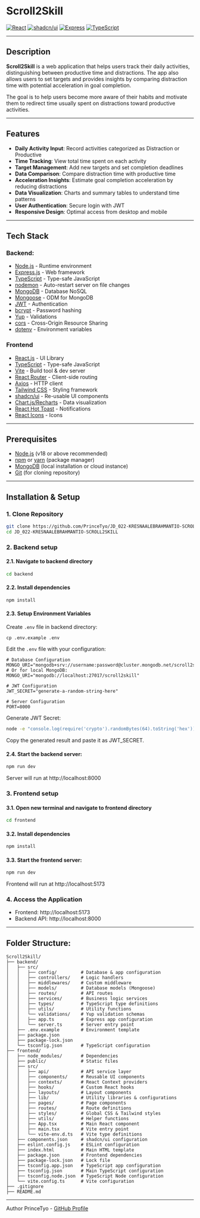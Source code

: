 # Scroll2Skill

<p align="left">
  <a href="https://reactjs.org/"><img src="https://img.shields.io/badge/React-20232A?style=for-the-badge&logo=react&logoColor=61DAFB" alt="React"></a>
  <a href="https://ui.shadcn.com/"><img src="https://img.shields.io/badge/shadcn%2Fui-000000?style=for-the-badge&logo=shadcnui&logoColor=white" alt="shadcn/ui"></a>
  <a href="https://expressjs.com/"><img src="https://img.shields.io/badge/express.js-%23404d59.svg?style=for-the-badge&logo=express&logoColor=%2361DAFB" alt="Express"></a>
  <a href="https://www.typescriptlang.org/"><img src="https://img.shields.io/badge/typescript-%23007ACC.svg?style=for-the-badge&logo=typescript&logoColor=white" alt="TypeScript"></a>
</p>

---

## Description
**Scroll2Skill** is a web application that helps users track their daily activities, distinguishing between productive time and distractions. The app also allows users to set targets and provides insights by comparing distraction time with potential acceleration in goal completion.

The goal is to help users become more aware of their habits and motivate them to redirect time usually spent on distractions toward productive activities.

---

## Features
- **Daily Activity Input**: Record activities categorized as Distraction or Productive
- **Time Tracking**: View total time spent on each activity
- **Target Management**: Add new targets and set completion deadlines
- **Data Comparison**: Compare distraction time with productive time
- **Acceleration Insights**: Estimate goal completion acceleration by reducing distractions
- **Data Visualization**: Charts and summary tables to understand time patterns
- **User Authentication**: Secure login with JWT
- **Responsive Design**: Optimal access from desktop and mobile

---

##  Tech Stack
### Backend:

* [Node.js](http://nodejs.org/id) - Runtime environment
* [Express.js](https://expressjs.com/) - Web framework
* [TypeScript](https://www.typescriptlang.org/) - Type-safe JavaScript
* [nodemon](https://www.npmjs.com/package/nodemon) -  Auto-restart server on file changes
* [MongoDB](https://www.mongodb.com/) - Database NoSQL
* [Mongoose](https://mongoosejs.com/) - ODM for MongoDB
* [JWT](https://jwt.io/) - Authentication
* [bcrypt](https://www.npmjs.com/package/bcrypt) - Password hashing
* [Yup](https://github.com/jquense/yup) - Validations
* [cors](https://www.npmjs.com/package/cors) - Cross-Origin Resource Sharing
* [dotenv](https://www.npmjs.com/package/dotenv) - Environment variables

### Frontend

* [ React.js](https://reactjs.org/) - UI Library
* [TypeScript](https://www.typescriptlang.org/) - Type-safe JavaScript
* [Vite](https://vitejs.dev/) - Build tool & dev server
* [React Router](https://reactrouter.com/) - Client-side routing
* [Axios](https://axios-http.com/) - HTTP client
* [Tailwind CSS](https://tailwindcss.com/) - Styling framework
* [shadcn/ui](https://ui.shadcn.com/) - Re-usable UI components
* [Chart.js/Recharts](https://www.chartjs.org/) - Data visualization
* [React Hot Toast](https://react-hot-toast.com/) - Notifications
* [React Icons](https://react-icons.github.io/react-icons/) - Icons

---

## Prerequisites
* [Node.js](https://nodejs.org/) (v18 or above recommended)
* [npm](https://www.npmjs.com/) or [yarn](https://yarnpkg.com/) (package manager)
* [MongoDB](https://www.mongodb.com/) (local installation or cloud instance)
* [Git](https://git-scm.com/) (for cloning repository)

---

## Installation & Setup

### 1. Clone Repository
```bash
git clone https://github.com/PrinceTyo/JD_022-KRESNAALEBRAHMANTIO-SCROLL2SKILL.git
cd JD_022-KRESNAALEBRAHMANTIO-SCROLL2SKILL
```

### 2. Backend setup
#### 2.1. Navigate to backend directory
```bash
cd backend
```

#### 2.2. Install dependencies
```bash
npm install
```

#### 2.3. Setup Environment Variables
Create `.env` file in backend directory:
```env
cp .env.example .env
```
Edit the `.env` file with your configuration:
```env
# Database Configuration
MONGO_URI="mongodb+srv://username:password@cluster.mongodb.net/scroll2skill"
# Or for local MongoDB:
MONGO_URI="mongodb://localhost:27017/scroll2skill"

# JWT Configuration
JWT_SECRET="generate-a-random-string-here"

# Server Configuration
PORT=8000
```

Generate JWT Secret:
```bash
node -e "console.log(require('crypto').randomBytes(64).toString('hex'))"
```
Copy the generated result and paste it as JWT_SECRET.

#### 2.4. Start the backend server:
```bash
npm run dev
```
Server will run at http://localhost:8000

### 3. Frontend setup
#### 3.1. Open new terminal and navigate to frontend directory
```bash
cd frontend
```

#### 3.2. Install dependencies
```bash
npm install
```

#### 3.3. Start the frontend server:
```bash
npm run dev
```
Frontend will run at http://localhost:5173

### 4. Access the Application
* Frontend: http://localhost:5173
* Backend API: http://localhost:8000

---

## Folder Structure:
```
Scroll2Skill/
├── backend/
│   ├── src/
│   │   ├── config/         # Database & app configuration
│   │   ├── controllers/    # Logic handlers
│   │   ├── middlewares/    # Custom middleware
│   │   ├── models/         # Database models (Mongoose)
│   │   ├── routes/         # API routes
│   │   ├── services/       # Business logic services
│   │   ├── types/          # TypeScript type definitions
│   │   ├── utils/          # Utility functions
│   │   └── validations/    # Yup validation schemas
│   │   ├── app.ts          # Express app configuration
│   │   └── server.ts       # Server entry point
│   ├── .env.example        # Environment template
│   ├── package.json
│   ├── package-lock.json
│   └── tsconfig.json       # TypeScript configuration
├── frontend/
│   ├── node_modules/       # Dependencies
│   ├── public/             # Static files
│   ├── src/
│   │   ├── api/            # API service layer
│   │   ├── components/     # Reusable UI components
│   │   ├── contexts/       # React Context providers
│   │   ├── hooks/          # Custom React hooks
│   │   ├── layouts/        # Layout components
│   │   ├── lib/            # Utility libraries & configurations
│   │   ├── pages/          # Page components
│   │   ├── routes/         # Route definitions
│   │   ├── styles/         # Global CSS & Tailwind styles
│   │   ├── utils/          # Helper functions
│   │   ├── App.tsx         # Main React component
│   │   ├── main.tsx        # Vite entry point
│   │   └── vite-env.d.ts   # Vite type definitions
│   ├── components.json     # shadcn/ui configuration
│   ├── eslint.config.js    # ESLint configuration
│   ├── index.html          # Main HTML template
│   ├── package.json        # Frontend dependencies
│   ├── package-lock.json   # Lock file
│   ├── tsconfig.app.json   # TypeScript app configuration
│   ├── tsconfig.json       # Main TypeScript configuration
│   ├── tsconfig.node.json  # TypeScript Node configuration
│   └── vite.config.ts      # Vite configuration
├── .gitignore
├── README.md
```

---
Author
PrinceTyo - [GitHub Profile](https://github.com/PrinceTyo)
